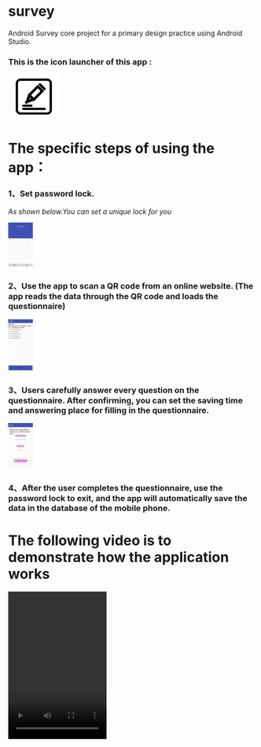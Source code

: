 #  survey

Android Survey core project for a primary design practice using Android Studio.

### This is the icon launcher of  this app :

<img src="https://github.com/IovryTower/survey/blob/master/imagezxlingDemo/app/pho/appicon.jpg?raw=true" width = 20% height = 20% />

# The specific steps of using the app：

### 1、Set password lock.

*As shown below.You can set a unique lock for you*

<img src="https://github.com/IovryTower/survey/blob/master/imagezxlingDemo/app/pho/setlock.jpg?raw=true" width = 10% height = 10% />

### 2、Use the app to scan a QR code from an online website. (The app reads the data through the QR code and loads the questionnaire)

<img src="https://github.com/IovryTower/survey/blob/master/imagezxlingDemo/app/pho/fiil.jpg?raw=true" width = 10% height = 10% />

### 3、Users carefully answer every question on the questionnaire. After confirming, you can set the saving time and answering place for filling in the questionnaire.

<img src="https://github.com/IovryTower/survey/blob/master/imagezxlingDemo/app/pho/time.jpg?raw=true" width = 10% height = 10% />

### 4、After the user completes the questionnaire, use the password lock to exit, and the app will automatically save the data in the database of the mobile phone.


# The following video is to demonstrate how the application works
<video src="https://github.com/IovryTower/survey/blob/master/imagezxlingDemo/app/pho/008.mp4?raw=true" controls="controls" width="200" height="300">Your browser does not support MP4 playback!！</video>



